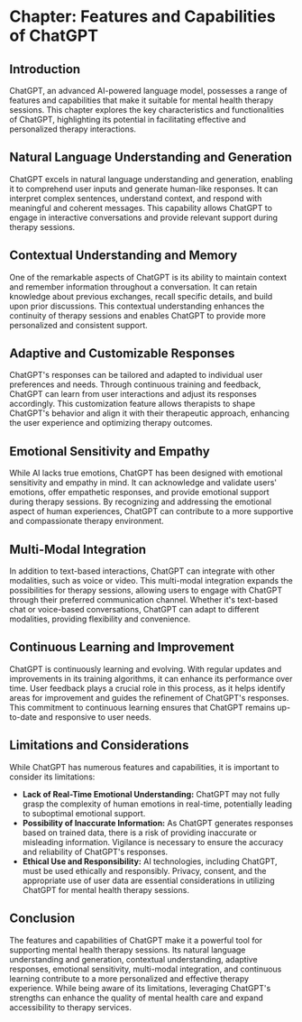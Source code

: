 Chapter: Features and Capabilities of ChatGPT
=============================================

Introduction
------------

ChatGPT, an advanced AI-powered language model, possesses a range of features and capabilities that make it suitable for mental health therapy sessions. This chapter explores the key characteristics and functionalities of ChatGPT, highlighting its potential in facilitating effective and personalized therapy interactions.

Natural Language Understanding and Generation
---------------------------------------------

ChatGPT excels in natural language understanding and generation, enabling it to comprehend user inputs and generate human-like responses. It can interpret complex sentences, understand context, and respond with meaningful and coherent messages. This capability allows ChatGPT to engage in interactive conversations and provide relevant support during therapy sessions.

Contextual Understanding and Memory
-----------------------------------

One of the remarkable aspects of ChatGPT is its ability to maintain context and remember information throughout a conversation. It can retain knowledge about previous exchanges, recall specific details, and build upon prior discussions. This contextual understanding enhances the continuity of therapy sessions and enables ChatGPT to provide more personalized and consistent support.

Adaptive and Customizable Responses
-----------------------------------

ChatGPT's responses can be tailored and adapted to individual user preferences and needs. Through continuous training and feedback, ChatGPT can learn from user interactions and adjust its responses accordingly. This customization feature allows therapists to shape ChatGPT's behavior and align it with their therapeutic approach, enhancing the user experience and optimizing therapy outcomes.

Emotional Sensitivity and Empathy
---------------------------------

While AI lacks true emotions, ChatGPT has been designed with emotional sensitivity and empathy in mind. It can acknowledge and validate users' emotions, offer empathetic responses, and provide emotional support during therapy sessions. By recognizing and addressing the emotional aspect of human experiences, ChatGPT can contribute to a more supportive and compassionate therapy environment.

Multi-Modal Integration
-----------------------

In addition to text-based interactions, ChatGPT can integrate with other modalities, such as voice or video. This multi-modal integration expands the possibilities for therapy sessions, allowing users to engage with ChatGPT through their preferred communication channel. Whether it's text-based chat or voice-based conversations, ChatGPT can adapt to different modalities, providing flexibility and convenience.

Continuous Learning and Improvement
-----------------------------------

ChatGPT is continuously learning and evolving. With regular updates and improvements in its training algorithms, it can enhance its performance over time. User feedback plays a crucial role in this process, as it helps identify areas for improvement and guides the refinement of ChatGPT's responses. This commitment to continuous learning ensures that ChatGPT remains up-to-date and responsive to user needs.

Limitations and Considerations
------------------------------

While ChatGPT has numerous features and capabilities, it is important to consider its limitations:

* **Lack of Real-Time Emotional Understanding:** ChatGPT may not fully grasp the complexity of human emotions in real-time, potentially leading to suboptimal emotional support.
* **Possibility of Inaccurate Information:** As ChatGPT generates responses based on trained data, there is a risk of providing inaccurate or misleading information. Vigilance is necessary to ensure the accuracy and reliability of ChatGPT's responses.
* **Ethical Use and Responsibility:** AI technologies, including ChatGPT, must be used ethically and responsibly. Privacy, consent, and the appropriate use of user data are essential considerations in utilizing ChatGPT for mental health therapy sessions.

Conclusion
----------

The features and capabilities of ChatGPT make it a powerful tool for supporting mental health therapy sessions. Its natural language understanding and generation, contextual understanding, adaptive responses, emotional sensitivity, multi-modal integration, and continuous learning contribute to a more personalized and effective therapy experience. While being aware of its limitations, leveraging ChatGPT's strengths can enhance the quality of mental health care and expand accessibility to therapy services.
